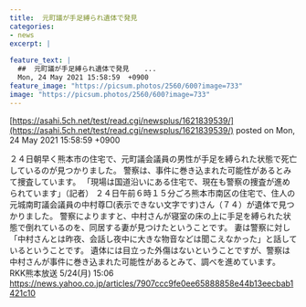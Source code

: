```yaml
---
title:  元町議が手足縛られ遺体で発見　  
categories:
- news
excerpt: |
  
feature_text: |
  ##  元町議が手足縛られ遺体で発見　  ...
  Mon, 24 May 2021 15:58:59  +0900
feature_image: "https://picsum.photos/2560/600?image=733"
image: "https://picsum.photos/2560/600?image=733"
---
```


[https://asahi.5ch.net/test/read.cgi/newsplus/1621839539/](https://asahi.5ch.net/test/read.cgi/newsplus/1621839539/)
posted on Mon, 24 May 2021 15:58:59  +0900

<!--more-->

２４日朝早く熊本市の住宅で、元町議会議員の男性が手足を縛られた状態で死亡しているのが見つかりました。 警察は、事件に巻き込まれた可能性があるとみて捜査しています。 「現場は国道沿いにある住宅で、現在も警察の捜査が進められています」（記者） ２４日午前６時１５分ごろ熊本市南区の住宅で、住人の元城南町議会議員の中村尊□(表示できない文字です)さん（７４）が遺体で見つかりました。 警察によりますと、中村さんが寝室の床の上に手足を縛られた状態で倒れているのを、同居する妻が見つけたということです。 妻は警察に対し「中村さんとは昨夜、会話し夜中に大きな物音などは聞こえなかった」と話しているということです。 遺体には目立った外傷はないということですが、警察は中村さんが事件に巻き込まれた可能性があるとみて、調べを進めています。 RKK熊本放送 5/24(月) 15:06 https://news.yahoo.co.jp/articles/7907ccc9fe0ee65888858e44b13eecbab1421c10
